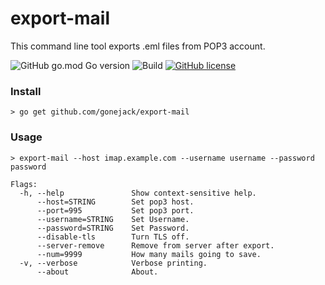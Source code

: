 # export-mail
This command line tool exports .eml files from POP3 account.

![GitHub go.mod Go version](https://img.shields.io/github/go-mod/go-version/gonejack/export-mail)
![Build](https://github.com/gonejack/export-mail/actions/workflows/go.yml/badge.svg)
[![GitHub license](https://img.shields.io/github/license/gonejack/export-mail.svg?color=blue)](LICENSE)

### Install
```shell
> go get github.com/gonejack/export-mail
```

### Usage
```shell
> export-mail --host imap.example.com --username username --password password
```
```
Flags:
  -h, --help               Show context-sensitive help.
      --host=STRING        Set pop3 host.
      --port=995           Set pop3 port.
      --username=STRING    Set Username.
      --password=STRING    Set Password.
      --disable-tls        Turn TLS off.
      --server-remove      Remove from server after export.
      --num=9999           How many mails going to save.
  -v, --verbose            Verbose printing.
      --about              About.
```
